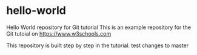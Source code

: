 # hello-world
Hello World repository for Git tutorial
This is an example repository for the Git tutoial on https://www.w3schools.com

This repository is built step by step in the tutorial.
test changes to master
